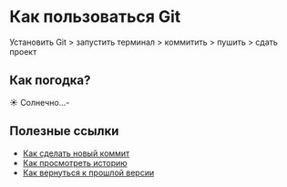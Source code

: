# Как пользоваться Git

Установить Git > запустить терминал > коммитить > пушить > сдать проект

## Как погодка?

☀️ Солнечно...-

## Полезные ссылки

- [Как сделать новый коммит](./commit_help.md)
- [Как просмотреть историю](./log_help.md)
- [Как вернуться к прошлой версии](./reset_help.md)
